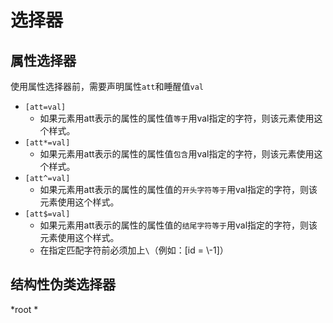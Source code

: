 # 选择器
## 属性选择器
 使用属性选择器前，需要声明属性`att`和睡醒值`val`
 * `[att=val]`
    * 如果元素用att表示的属性的属性值`等于`用val指定的字符，则该元素使用这个样式。
 * `[att*=val]`
    * 如果元素用att表示的属性的属性值`包含`用val指定的字符，则该元素使用这个样式。
 * `[att^=val]`
    * 如果元素用att表示的属性的属性值的`开头字符等于`用val指定的字符，则该元素使用这个样式。
 * `[att$=val]`
    * 如果元素用att表示的属性的属性值的`结尾字符等于`用val指定的字符，则该元素使用这个样式。
    * 在指定匹配字符前必须加上`\`（例如：\[id = \\-1]）

## 结构性伪类选择器
*root
*
